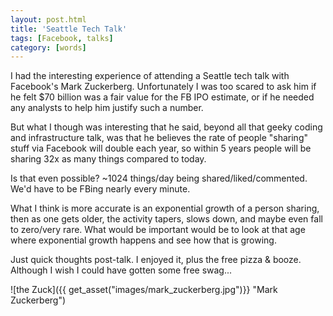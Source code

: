 ```yaml
---
layout: post.html
title: 'Seattle Tech Talk'
tags: [Facebook, talks]
category: [words]
---
```


I had the interesting experience of attending a Seattle tech talk with Facebook's Mark Zuckerberg. Unfortunately I was too scared to ask him if he felt $70 billion was a fair value for the FB IPO estimate, or if he needed any analysts to help him justify such a number.

But what I though was interesting that he said, beyond all that geeky coding and infrastructure talk, was that he believes the rate of people "sharing" stuff via Facebook will double each year, so within 5 years people will be sharing 32x as many things compared to today.

Is that even possible? \~1024 things/day being shared/liked/commented. We'd have to be FBing nearly every minute.

What I think is more accurate is an exponential growth of a person sharing, then as one gets older, the activity tapers, slows down, and maybe even fall to zero/very rare. What would be important would be to look at that age where exponential growth happens and see how that is growing.

Just quick thoughts post-talk. I enjoyed it, plus the free pizza & booze. Although I wish I could have gotten some free swag...  
  
![the Zuck]({{ get_asset("images/mark_zuckerberg.jpg")}} "Mark Zuckerberg")